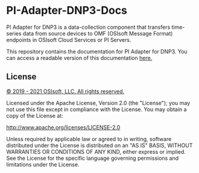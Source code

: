# PI-Adapter-DNP3-Docs
PI Adapter for DNP3 is a data-collection component that transfers time-series data from source devices to OMF (OSIsoft Message Format) endpoints in OSIsoft Cloud Services or PI Servers.

This repository contains the documentation for PI Adapter for DNP3. You can access a readable version of this documentation [here.](https://osisoft.github.io/PI-Adapter-DNP3-Docs/content)

## License

<a href="https://www.osisoft.com/copyright/">&copy; 2019 - 2021 OSIsoft, LLC. All rights reserved.</a>

Licensed under the Apache License, Version 2.0 (the "License"); you may not use this file except in compliance with the License. You may obtain a copy of the License at:

http://www.apache.org/licenses/LICENSE-2.0

Unless required by applicable law or agreed to in writing, software distributed under the License is distributed on an "AS IS" BASIS, WITHOUT WARRANTIES OR CONDITIONS OF ANY KIND, either express or implied. See the License for the specific language governing permissions and limitations under the License.

